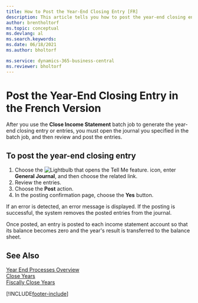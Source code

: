 ```yaml
---
title: How to Post the Year-End Closing Entry [FR]
description: This article tells you how to post the year-end closing entries after you use the Close Income Statement batch job.
author: brentholtorf
ms.topic: conceptual
ms.devlang: al
ms.search.keywords:
ms.date: 06/18/2021
ms.author: bholtorf

ms.service: dynamics-365-business-central
ms.reviewer: bholtorf
---
```

# Post the Year-End Closing Entry in the French Version

After you use the **Close Income Statement** batch job to generate the year-end closing entry or entries, you must open the journal you specified in the batch job, and then review and post the entries.  

## To post the year-end closing entry  

1. Choose the ![Lightbulb that opens the Tell Me feature.](../../media/ui-search/search_small.png "Tell me what you want to do") icon, enter **General Journal**, and then choose the related link.  
2. Review the entries.  
3. Choose the **Post** action.  
4. In the posting confirmation page, choose the **Yes** button.  

If an error is detected, an error message is displayed. If the posting is successful, the system removes the posted entries from the journal.  

Once posted, an entry is posted to each income statement account so that its balance becomes zero and the year's result is transferred to the balance sheet.  

## See Also

[Year End Processes Overview](year-end-processes-overview.md)   
[Close Years](how-to-close-years.md)   
[Fiscally Close Years](how-to-fiscally-close-years.md)


[!INCLUDE[footer-include](../../includes/footer-banner.md)]